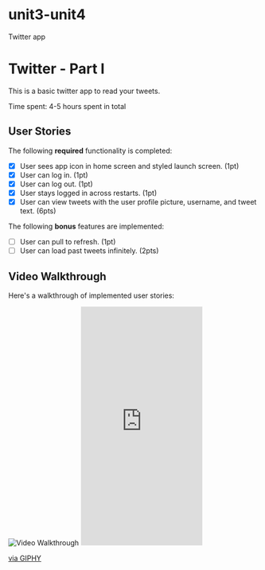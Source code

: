 # unit3-unit4
Twitter app

# Twitter - Part I

This is a basic twitter app to read your tweets.

Time spent: 4-5 hours spent in total

## User Stories

The following **required** functionality is completed:

- [X] User sees app icon in home screen and styled launch screen. (1pt)
- [X] User can log in. (1pt)
- [X] User can log out. (1pt)
- [X] User stays logged in across restarts. (1pt)
- [X] User can view tweets with the user profile picture, username, and tweet text. (6pts)

The following **bonus** features are implemented:

- [ ] User can pull to refresh. (1pt)
- [ ] User can load past tweets infinitely. (2pts)

## Video Walkthrough

Here's a walkthrough of implemented user stories:

<img src='https://imgur.com/ygU0ksE' title='Video Walkthrough' width='' alt='Video Walkthrough' />

<iframe src="https://giphy.com/embed/LeWP3wVdKzhaYxtgzY" width="244" height="480" frameBorder="0" class="giphy-embed" allowFullScreen></iframe><p><a href="https://giphy.com/gifs/LeWP3wVdKzhaYxtgzY">via GIPHY</a></p>
